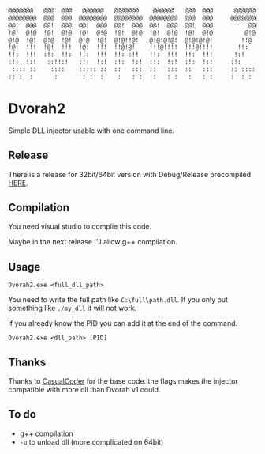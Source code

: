 ```bash
@@@@@@@   @@@  @@@   @@@@@@   @@@@@@@    @@@@@@   @@@  @@@      @@@@@@   
@@@@@@@@  @@@  @@@  @@@@@@@@  @@@@@@@@  @@@@@@@@  @@@  @@@     @@@@@@@@  
@@!  @@@  @@!  @@@  @@!  @@@  @@!  @@@  @@!  @@@  @@!  @@@          @@@  
!@!  @!@  !@!  @!@  !@!  @!@  !@!  @!@  !@!  @!@  !@!  @!@         @!@   
@!@  !@!  @!@  !@!  @!@  !@!  @!@!!@!   @!@!@!@!  @!@!@!@!        !!@    
!@!  !!!  !@!  !!!  !@!  !!!  !!@!@!    !!!@!!!!  !!!@!!!!       !!:     
!!:  !!!  :!:  !!:  !!:  !!!  !!: :!!   !!:  !!!  !!:  !!!      !:!      
:!:  !:!   ::!!:!   :!:  !:!  :!:  !:!  :!:  !:!  :!:  !:!     :!:       
 :::: ::    ::::    ::::: ::  ::   :::  ::   :::  ::   :::     :: :::::  
:: :  :      :       : :  :    :   : :   :   : :   :   : :     :  : : :  
```
# Dvorah2
Simple DLL injector usable with one command line.

## Release
There is a release for 32bit/64bit version with Debug/Release precompiled [HERE](https://github.com/ChevalierSoft/Dvorah2/releases/tag/v2.0).

## Compilation
You need visual studio to complie this code.

Maybe in the next release I'll allow g++ compilation.

## Usage
`Dvorah2.exe <full_dll_path>`

You need to write the full path like `C:\full\path.dll`. If you only put something like `./my_dll` it will not work.

If you already know the PID you can add it at the end of the command.

`Dvorah2.exe <dll_path> [PID]`

## Thanks
Thanks to [CasualCoder](https://github.com/CasualCoder91) for the base code. the flags makes the injector compatible with more dll than Dvorah v1 could.

## To do
- g++ compilation
- `-u` to unload dll (more complicated on 64bit)
